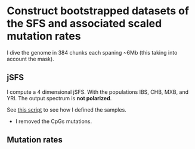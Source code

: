 # Construct bootstrapped datasets of the SFS and associated scaled mutation rates

I dive the genome in 384 chunks each spaning ~6Mb (this taking into account the mask).


## jSFS


I compute a 4 dimensional jSFS. With the populations IBS, CHB, MXB, and YRI. The output spectrum
is **not polarized**.

See [this script](scripts/define-pops.py) to see how I defined the samples.


* I removed the CpGs mutations.

## Mutation rates


